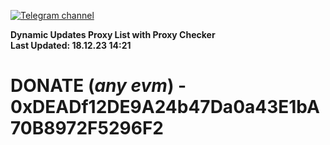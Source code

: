 [![Telegram channel](https://img.shields.io/endpoint?url=https://runkit.io/damiankrawczyk/telegram-badge/branches/master?url=https://t.me/n4z4v0d)](https://t.me/n4z4v0d) 

**Dynamic Updates Proxy List with Proxy Checker**  
**Last Updated: 18.12.23 14:21**

# DONATE (_any evm_) - 0xDEADf12DE9A24b47Da0a43E1bA70B8972F5296F2
